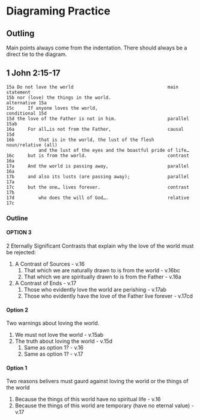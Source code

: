 # Diagraming Practice

## Outling

Main points always come from the indentation. There should always be a direct tie to the diagram. 

## 1 John 2:15-17

```
15a Do not love the world                                   main statement
15b nor (love) the things in the world.                     alternative 15a
15c     If anyone loves the world,                          conditional 15d
15d the love of the Father is not in him.                   parallel 15ab
16a     For all…is not from the Father,                     causal  15d
16b         that is in the world, the lust of the flesh     noun/relative (all)
            and the lust of the eyes and the boastful pride of life…
16c     but is from the world.                              contrast 16a
17a     And the world is passing away, ​​​​​​​​                     parallel 16a
17b     and also its lusts (are passing away);              parallel 17a
17c     but the one… lives forever.                         contrast 17b
17d         who does the will of God….                      relative 17c 
```

### Outline

#### OPTION 3

2 Eternally Significant Contrasts that explain why the love of the world must be rejected:
1. A Contrast of Sources - v.16
    1. That which we are naturally drawn to is from the world - v.16bc
    1. That which we are spiritually drawn to is from the Father - v.16a
2. A Contrast of Ends - v.17
    1. Those who evidently love the world are perishing - v.17ab
    1. Those who evidently have the love of the Father live forever - v.17cd

#### Option 2

Two warnings about loving the world. 

1. We must not love the world - v.15ab
1. The truth about loving the world - v.15d 
    1. Same as option 1? - v.16
    1. Same as option 1? - v.17

#### Option 1

Two reasons belivers must gaurd against loving the world or the things of the world

1. Because the things of this world have no spiritual life - v.16
1. Because the things of this world are temporary (have no eternal value) - v.17
